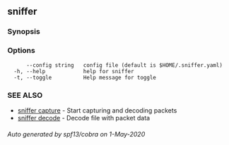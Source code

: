 ## sniffer



### Synopsis



### Options

```
      --config string   config file (default is $HOME/.sniffer.yaml)
  -h, --help            help for sniffer
  -t, --toggle          Help message for toggle
```

### SEE ALSO

* [sniffer capture](sniffer_capture.md)	 - Start capturing and decoding packets
* [sniffer decode](sniffer_decode.md)	 - Decode file with packet data

###### Auto generated by spf13/cobra on 1-May-2020
